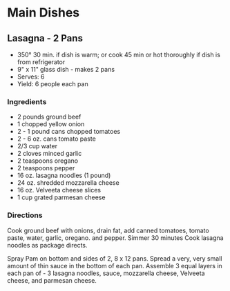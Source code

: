 # Main Dishes

## Lasagna - 2 Pans

* 350° 30 min. if dish is warm; or cook 45 min or hot thoroughly if dish is from refrigerator
* 9" x 11" glass dish - makes 2 pans
* Serves: 6
* Yield: 6 people each pan

### Ingredients

* 2 pounds ground beef
* 1 chopped yellow onion
* 2 - 1 pound cans chopped tomatoes
* 2 - 6 oz. cans tomato paste
* 2/3 cup water
* 2 cloves minced garlic
* 2 teaspoons oregano
* 2 teaspoons pepper
* 16 oz. lasagna noodles (1 pound)
* 24 oz. shredded mozzarella cheese
* 16 oz. Velveeta cheese slices
* 1 cup grated parmesan cheese

### Directions

Cook ground beef with onions, drain fat, add canned tomatoes, tomato paste, water, garlic, oregano. and pepper. Simmer 30 minutes Cook lasagna noodles as package directs.

Spray Pam on bottom and sides of 2, 8 x 12 pans. Spread a very, very small amount of thin sauce in the bottom of each pan. Assemble 3 equal layers in each pan of - 3 lasagna noodles, sauce, mozzarella cheese, Velveeta cheese, and parmesan cheese.

